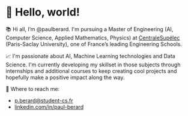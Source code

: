 # 👋 Hello, world!

📚 Hi all, I’m @paulberard. I'm pursuing a Master of Engineering (AI, Computer Science, Applied Mathematics, Physics) at <a href="https://www.centralesupelec.fr/" target="_blank">CentraleSupélec</a> (Paris-Saclay University), one of France’s leading Engineering Schools.

📈 I'm passionate about AI, Machine Learning technologies and Data Science. I'm currently developing my skillset in those subjects through internships and additional courses to keep creating cool projects and hopefully make a positive impact along the way.

📩 Where to reach me:
- <a href="mailto:EMAIL">p.berard@student-cs.fr</a>
- <a href="URL">linkedin.com/in/paul-berard</a>


<!---
paulberard/paulberard is a ✨ special ✨ repository because its `README.md` (this file) appears on your GitHub profile.
You can click the Preview link to take a look at your changes.
--->
